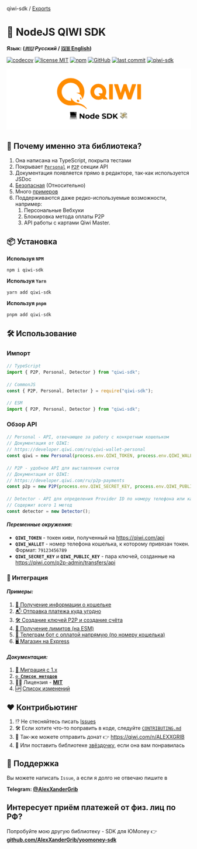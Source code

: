 qiwi-sdk / [Exports](modules.md)

# 🥝 NodeJS QIWI SDK

**Язык: (_🇷🇺 Русский_ / [🇬🇧 English](./README.en.md))**

[![codecov](https://codecov.io/gh/AlexXanderGrib/node-qiwi-sdk/branch/main/graph/badge.svg)](https://codecov.io/gh/AlexXanderGrib/node-qiwi-sdk)
[![license MIT](https://img.shields.io/npm/l/qiwi-sdk?style=flat-square)](https://github.com/AlexXanderGrib/node-qiwi-sdk/blob/main/LICENSE)
[![npm](https://img.shields.io/npm/v/qiwi-sdk?style=flat-square)](https://npmjs.com/package/qiwi-sdk)
[![GitHub](https://img.shields.io/github/stars/AlexXanderGrib/node-qiwi-sdk?style=flat-square)](https://github.com/AlexXanderGrib/node-qiwi-sdk)
[![last commit](https://img.shields.io/github/last-commit/AlexXanderGrib/node-qiwi-sdk?style=flat-square)](https://github.com/AlexXanderGrib/node-qiwi-sdk)
[![qiwi-sdk](https://snyk.io/advisor/npm-package/qiwi-sdk/badge.svg)](https://snyk.io/advisor/npm-package/qiwi-sdk)

<center>
  <img src="docs/assets/logo.svg" alt="QIWI SDK" /> 
</center>

## 🍬 Почему именно эта библиотека?

1. Она написана на TypeScript, покрыта тестами
2. Покрывает [`Personal`](https://developer.qiwi.com/ru/qiwi-wallet-personal/) и [`P2P`](https://developer.qiwi.com/ru/p2p-payments/) секции API
3. Документация появляется прямо в редакторе, так-как используется JSDoc
4. [Безопасная](./SECURITY.md) (Относительно)
5. Много [примеров](./examples/README.md)
6. Поддерживаются даже редко-используемые возможности, например:
   1. Персональные Вебхуки
   2. Блокировка метода оплаты P2P
   3. API работы с картами Qiwi Master.

## 📦 Установка

**Используя `NPM`**

```shell
npm i qiwi-sdk
```

**Используя `Yarn`**

```shell
yarn add qiwi-sdk
```

**Используя `pnpm`**

```shell
pnpm add qiwi-sdk
```

## 🛠️ Использование

### Импорт

```typescript
// TypeScript
import { P2P, Personal, Detector } from "qiwi-sdk";

// CommonJS
const { P2P, Personal, Detector } = require("qiwi-sdk");

// ESM
import { P2P, Personal, Detector } from "qiwi-sdk";
```

### Обзор API

```typescript
// Personal - API, отвечающее за работу с конкретным кошельком
// Документация от QIWI:
// https://developer.qiwi.com/ru/qiwi-wallet-personal
const qiwi = new Personal(process.env.QIWI_TOKEN, process.env.QIWI_WALLET);

// P2P - удобное API для выставления счетов
// Документация от QIWI:
// https://developer.qiwi.com/ru/p2p-payments
const p2p = new P2P(process.env.QIWI_SECRET_KEY, process.env.QIWI_PUBLIC_KEY);

// Detector - API для определения Provider ID по номеру телефона или карты
// Содержит всего 1 метод
const detector = new Detector();
```

#### _Переменные окружения:_

- **`QIWI_TOKEN`** - токен киви, полученный на https://qiwi.com/api
- **`QIWI_WALLET`** - номер телефона кошелька, к которому привязан токен. Формат: `79123456789`
- **`QIWI_SECRET_KEY`** и **`QIWI_PUBLIC_KEY`** - пара ключей, созданные на https://qiwi.com/p2p-admin/transfers/api

### 🤝 Интеграция

#### _Примеры:_

1. [🥝 Получение информации о кошельке](./examples/1-info.js)
2. [📬 Отправка платежа куда угодно](./examples/2-sending-payment.ts)
3. [🛠️ Создание ключей P2P и создание счёта](./examples/3-p2p.js)
4. [🔐 Получение лимитов (на ESM)](./examples/4-limits.mjs)
5. [🤖 Телеграм бот с оплатой напрямую (по номеру кошелька)](./examples/5-bot.js)
6. [🖥️ Магазин на Express](./examples/6-express.js)

#### _Документация:_

1. [👴 Миграция с 1.x](./docs/migration-from-1x.md)
2. [**`⚙️ Список методов`**](./docs/api/modules.md)
3. 🧑‍⚖️ Лицензия - [**MIT**](./LICENSE)
4. 🆙 [Список изменений](./CHANGELOG.md)

## ❤️ Контрибьютинг

1. ⁉️ Не стесняйтесь писать [Issues](https://github.com/AlexXanderGrib/node-qiwi-sdk/issues/new)
2. 🛠️ Если хотите что-то поправить в коде, следуйте [`CONTRIBUTING.md`](./CONTRIBUTING.md)
3. 💸 Так-же можете отправить донат 👉 https://qiwi.com/n/ALEXXGRIB
4. 🌟 Или поставить библиотеке [звёздочку](https://github.com/AlexXanderGrib/node-qiwi-sdk/stargazers), если она вам понравилась

## 🙋 Поддержка

Вы можете написать `Issue`, а если я долго не отвечаю пишите в

**Telegram: [@AlexXanderGrib](https://t.me/AlexXanderGrib)**

## Интересует приём платежей от физ. лиц по РФ?

Попробуйте мою другую библиотеку - SDK для ЮMoney 👉 [**github.com/AlexXanderGrib/yoomoney-sdk**](https://github.com/AlexXanderGrib/yoomoney-sdk)
